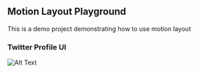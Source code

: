 Motion Layout Playground
-----------------------------
This is a demo project demonstrating how to use motion layout



### Twitter Profile UI

![Alt Text](art/MotionLayout.gif)
